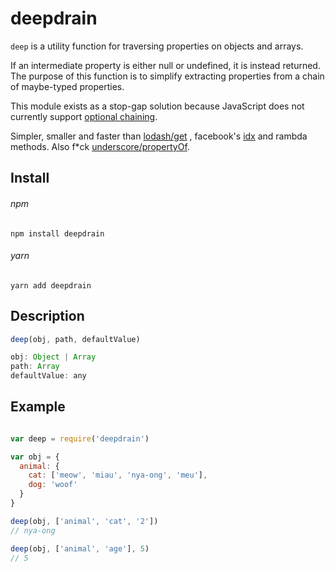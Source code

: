 # deepdrain
`deep` is a utility function for traversing properties on objects and arrays.

If an intermediate property is either null or undefined, it is instead returned.
The purpose of this function is to simplify extracting properties from a chain
of maybe-typed properties.

This module exists as a stop-gap solution because JavaScript does not currently
support [optional chaining](https://github.com/tc39/proposal-optional-chaining).

Simpler, smaller and faster than [lodash/get](https://lodash.com/docs/4.17.5#get) , facebook's [idx](https://github.com/facebookincubator/idx) and rambda methods. 
Also f*ck [underscore/propertyOf](http://underscorejs.org/#propertyOf).

## Install

###### npm 
```
npm install deepdrain 
```

###### yarn
```
yarn add deepdrain
```

## Description 

```javascript
deep(obj, path, defaultValue)

obj: Object | Array
path: Array
defaultValue: any
```

## Example 

```javascript

var deep = require('deepdrain')

var obj = {
  animal: {
    cat: ['meow', 'miau', 'nya-ong', 'meu'],
    dog: 'woof'
  }
}

deep(obj, ['animal', 'cat', '2'])
// nya-ong

deep(obj, ['animal', 'age'], 5)
// 5

```
